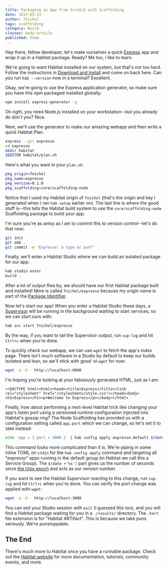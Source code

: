 ```yaml
---
title: Packaging an App from Scratch with Scaffolding
date: 2017-05-23
author: fnichol
tags: scaffolding
category: Build
classes: body-article
published: true
---
```


Hey there, fellow developer, let's make ourselves a quick [Express](https://expressjs.com/) app and wrap it up in a Habitat package. Ready? Me too, I like to learn.

We're going to want Habitat installed on our system, but that's not too hard. Follow the instructions in [Download and Install](/tutorials/download) and come on back here. Can you run `hab --version` now in a terminal? Excellent.

Okay, we're going to use the Express application generator, so make sure you have this npm packaged installed globally:

~~~sh
npm install express-generator -g
~~~

Oh right, you need Node.js installed on your workstation--but you already do don't you? Nice.

Next, we'll use the generator to make our amazing webapp and then write a quick Habitat Plan.

~~~sh
express --git expresso
cd expresso
mkdir habitat
$EDITOR habitat/plan.sh
~~~

Here's what you want in your `plan.sh`:

~~~sh
pkg_origin=fnichol
pkg_name=expresso
pkg_version=0.1.0
pkg_scaffolding=core/scaffolding-node
~~~

Notice that I used my Habitat origin of `fnichol` (that's the origin and key I generated when I ran `hab setup` earlier on). The last line is where the good stuff is--this tells the Habitat build system to use the `core/scaffolding-node` Scaffolding package to build your app.

I'm sure you're as antsy as I am to commit this to version control--let's do that now:

~~~sh
git init
git add .
git commit -m 'Expresso: a typo or pun?'
~~~

Finally, we'll enter a Habitat Studio where we can build an isolated package for our app:

~~~sh
hab studio enter
build .
~~~

After a lot of output flies by, we should have our first Habitat package built and installed! Mine is called `fnichol/expresso` because my origin name is part of the [Package Identifier](https://www.habitat.sh/docs/concepts-packages/).

Now let's start our app! When you enter a Habitat Studio these days, a [Supervisor](https://www.habitat.sh/docs/concepts-supervisor/) will be running in the background waiting to start services, so we can start ours with:

~~~sh
hab svc start fnichol/expresso
~~~

By the way, if you want to tail the Supervisor output, run `sup-log` and hit `Ctrl+c` when you're done.

To quickly check our webapp, we can use `wget` to fetch the app's index page. There isn't much software in a Studio by default to keep our builds isolated and lean, so we'll stick with good 'ol `wget` for now:

~~~sh
wget -q -O - http://localhost:8000
~~~

I'm hoping you're looking at your fabulously generated HTML, just as I am:

~~~
<!DOCTYPE html><html><head><title>Express</title><link rel="stylesheet" href="/stylesheets/style.css"></head><body><h1>Express</h1><p>Welcome to Express</p></body></html>
~~~

Finally, how about performing a next-level Habitat trick like changing your app's listen port using a versioned runtime configuration injected into Habitat's gossip ring? The Node Scaffolding has provided us with a configuration setting called `app.port` which we can change, so let's set it to `3000` instead:

~~~sh
echo 'app = { port = 3000 }' | hab config apply expresso.default $(date +'%s')
~~~

This command looks more complicated than it is. We're piping in some inline TOML on `stdin` for the `hab config apply` command and targeting all "expresso" apps running in the default group (in Habitat we call this a Service Group). The `$(date +'%s')` part gives us the number of seconds since [the Unix epoch](https://www.epochconverter.com/clock) and acts as our version number.

If you want to see the Habitat Supervisor reacting to this change, run `sup-log` and hit `Ctrl+c` when you're done. You can verify the port change was applied with `wget`:

~~~sh
wget -q -O - http://localhost:3000
~~~

You can exit your Studio session with `exit` (I guessed this too), and you will find a Habitat package waiting for you in a `./results/` directory. The `.hart` file extension is for "Habitat ARTifact". This is because we take puns seriously. We're punstoppable.


## The End

There's much more to Habitat once you have a runnable package. Check out the [Habitat website](https://www.habitat.sh/) for more documentation, tutorials, community events, and more.
